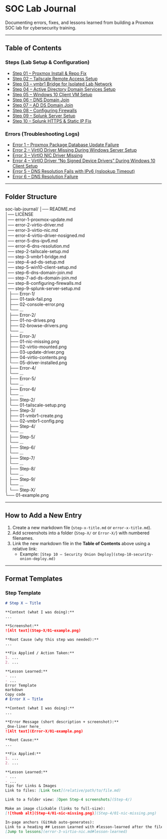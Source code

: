 # SOC Lab Journal

Documenting errors, fixes, and lessons learned from building a Proxmox SOC lab for cybersecurity training.

---

## Table of Contents

### Steps (Lab Setup & Configuration)
- [Step 01 – Proxmox Install & Repo Fix](error-01-proxmox-update.md)
- [Step 02 – Tailscale Remote Access Setup](step-02-tailscale-setup.md)
- [Step 03 – vmbr1 Bridge for Isolated Lab Network](step-03-vmbr1-bridge.md)
- [Step 04 – Active Directory Domain Services Setup](step-04-ad-ds-setup.md)
- [Step 05 – Windows 10 Client VM Setup](step-05-win10-client-setup.md)
- [Step 06 – DNS Domain Join](step-06-dns-domain-join.md)
- [Step 07 – AD DS Domain Join](step-07-ad-ds-domain-join.md)
- [Step 08 – Configuring Firewalls](step-08-configuring-firewalls.md)
- [Step 09 – Splunk Server Setup](step-09-splunk-server-setup.md)
- [Step 10 – Splunk HTTPS & Static IP Fix](step-10-splunk-https-static-ip.md)
### Errors (Troubleshooting Logs)
- [Error 1 – Proxmox Package Database Update Failure](error-01-proxmox-update.md)
- [Error 2 – VirtIO Driver Missing During Windows Server Setup](error-02-virtio-driver.md)
- [Error 3 – VirtIO NIC Driver Missing](error-03-virtio-nic.md)
- [Error 4 – VirtIO Driver “No Signed Device Drivers” During Windows 10 Client Setup](error-04-virtio-driver-nosigned.md)
- [Error 5 – DNS Resolution Fails with IPv6 (nslookup Timeout)](error-05-dns-ipv6.md)
- [Error 6 – DNS Resolution Failure](error-06-dns-resolution.md)

---

## Folder Structure

soc-lab-journal/
│── README.md  
│── LICENSE  
│── error-1-proxmox-update.md  
│── error-2-virtio-driver.md  
│── error-3-virtio-nic.md  
│── error-4-virtio-driver-nosigned.md  
│── error-5-dns-ipv6.md  
│── error-6-dns-resolution.md  
│── step-2-tailscale-setup.md  
│── step-3-vmbr1-bridge.md  
│── step-4-ad-ds-setup.md  
│── step-5-win10-client-setup.md  
│── step-6-dns-domain-join.md  
│── step-7-ad-ds-domain-join.md  
│── step-8-configuring-firewalls.md  
│── step-9-splunk-server-setup.md  
│
├── Error-1/  
│   ├── 01-task-fail.png  
│   ├── 02-console-error.png  
│   └── ...  
│
├── Error-2/  
│   ├── 01-no-drives.png  
│   ├── 02-browse-drivers.png  
│   └── ...  
│
├── Error-3/  
│   ├── 01-nic-missing.png  
│   ├── 02-virtio-mounted.png  
│   ├── 03-update-driver.png  
│   ├── 04-virtio-contents.png  
│   └── 05-driver-installed.png  
│
├── Error-4/  
│   └── ...  
│
├── Error-5/  
│   └── ...  
│
├── Error-6/  
│   └── ...  
│
├── Step-2/  
│   └── 01-tailscale-setup.png  
│
├── Step-3/  
│   ├── 01-vmbr1-create.png  
│   └── 02-vmbr1-config.png  
│
├── Step-4/  
│   └── ...  
│
├── Step-5/  
│   └── ...  
│
├── Step-6/  
│   └── ...  
│
├── Step-7/  
│   └── ...  
│
├── Step-8/  
│   └── ...  
│
├── Step-9/  
│   └── ...  
│
└── Step-X/  
    └── 01-example.png  

---

## How to Add a New Entry

1. Create a new markdown file (`step-x-title.md` or `error-x-title.md`).  
2. Add screenshots into a folder (`Step-X/` or `Error-X/`) with numbered filenames.  
3. Link the new markdown file in the **Table of Contents** above using a relative link:  
   - Example: `[Step 10 – Security Onion Deploy](step-10-security-onion-deploy.md)`

---

## Format Templates

### Step Template
```markdown
# Step X – Title

**Context (what I was doing):**
...

**Screenshot:**
![Alt text](Step-X/01-example.png)

**Root Cause (why this step was needed):**
...

**Fix Applied / Action Taken:**
1. ...
2. ...

**Lesson Learned:**
- ...
- ...
Error Template
markdown
Copy code
# Error X – Title

**Context (what I was doing):**
...

**Error Message (short description + screenshot):**
_One-liner here_  
![Alt text](Error-X/01-example.png)

**Root Cause:**
...

**Fix Applied:**
1. ...
2. ...

**Lesson Learned:**
- ...
- ...
Tips for Links & Images
Link to files: [Link text](relative/path/to/file.md)

Link to a folder view: [Open Step-4 screenshots](Step-4/)

Make an image clickable (links to full-size):
[![thumb alt](Step-4/01-nic-missing.png)](Step-4/01-nic-missing.png)

In-page anchors (GitHub auto-generates):
Link to a heading ## Lesson Learned with #lesson-learned after the file, e.g.
[Jump to lessons](error-3-virtio-nic.md#lesson-learned)

